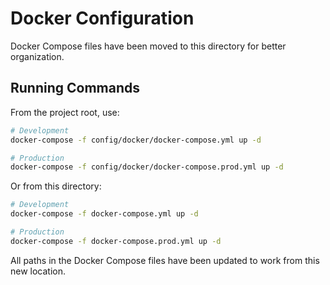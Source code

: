 # Docker Configuration

Docker Compose files have been moved to this directory for better organization.

## Running Commands

From the project root, use:

```bash
# Development
docker-compose -f config/docker/docker-compose.yml up -d

# Production  
docker-compose -f config/docker/docker-compose.prod.yml up -d
```

Or from this directory:

```bash
# Development
docker-compose -f docker-compose.yml up -d

# Production
docker-compose -f docker-compose.prod.yml up -d
```

All paths in the Docker Compose files have been updated to work from this new location.